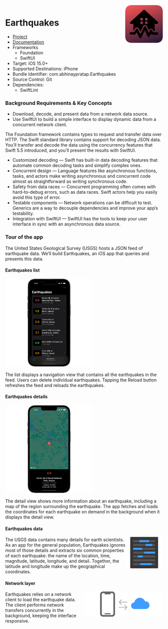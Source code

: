 <img src="https://github.com/abhinaypratap/Earthquakes/blob/main/img/icon-round-1024p.png" align="right" width="120" height="120"/>

# Earthquakes

- [Project](https://github.com/abhinaypratap/Earthquakes)
- [Documentation](https://www.abhinaypratap.com/d/earthquakes/documentation/earthquakes/)
- Frameworks
    - Foundation
    - SwiftUI
- Target: iOS 15.0+
- Supported Destinations: iPhone
- Bundle Identifier: com.abhinaypratap.Earthquakes
- Source Control: Git
- Dependencies:
    - SwiftLint

### Background Requirements & Key Concepts

- Download, decode, and present data from a network data source.
- Use SwiftUI to build a simple interface to display dynamic data from a concurrent network client.

The Foundation framework contains types to request and transfer data over HTTP. The Swift standard library contains support for decoding JSON data. You’ll transfer and decode the data using the concurrency features that Swift 5.5 introduced, and you’ll present the results with SwiftUI.

- Customized decoding — Swift has built-in data decoding features that automate common decoding tasks and simplify complex ones.
- Concurrent design — Language features like asynchronous functions, tasks, and actors make writing asynchronous and concurrent code almost as straightforward as writing synchronous code.
- Safety from data races — Concurrent programming often comes with hard-to-debug errors, such as data races. Swift actors help you easily avoid this type of error.
- Testable components — Network operations can be difficult to test. Generics are a way to decouple dependencies and improve your app’s testability.
- Integration with SwiftUI — SwiftUI has the tools to keep your user interface in sync with an asynchronous data source.

### Tour of the app

The United States Geological Survey (USGS) hosts a JSON feed of earthquake data. We’ll build Earthquakes, an iOS app that queries and presents this data.

#### Earthquakes list

<img src="https://github.com/abhinaypratap/Earthquakes/blob/main/img/screenshot/earthquake-list.png" height="280"/>

The list displays a navigation view that contains all the earthquakes in the feed. Users can delete individual earthquakes. Tapping the Reload button refreshes the feed and reloads the earthquakes.

#### Earthquakes details

<img src="https://github.com/abhinaypratap/Earthquakes/blob/main/img/screenshot/earthquake-detail.png" height="280"/>

The detail view shows more information about an earthquake, including a map of the region surrounding the earthquake. The app fetches and loads the coordinates for each earthquake on demand in the background when it displays the detail view.

#### Earthquakes data

<img src="https://github.com/abhinaypratap/Earthquakes/blob/main/img/data.png" align="right" height="100"/>

The USGS data contains many details for earth scientists. As an app for the general population, Earthquakes ignores most of those details and extracts six common properties of each earthquake: the name of the location, time, magnitude, latitude, longitude, and detail. Together, the latitude and longitude make up the geographical coordinates.

#### Network layer

<img src="https://github.com/abhinaypratap/Earthquakes/blob/main/img/network-layer.png" align="right" height="80"/>

Earthquakes relies on a network client to load the earthquake data. The client performs network transfers concurrently in the background, keeping the interface responsive.
